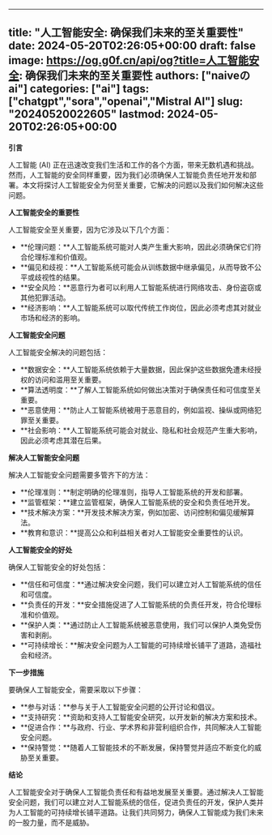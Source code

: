 
---
title: "人工智能安全: 确保我们未来的至关重要性"
date: 2024-05-20T02:26:05+00:00
draft: false
image: https://og.g0f.cn/api/og?title=人工智能安全: 确保我们未来的至关重要性
authors: ["naiveのai"]
categories: ["ai"]
tags: ["chatgpt","sora","openai","Mistral AI"]
slug: "20240520022605"
lastmod: 2024-05-20T02:26:05+00:00
---
**引言**

人工智能 (AI) 正在迅速改变我们生活和工作的各个方面，带来无数机遇和挑战。然而，人工智能的安全同样重要，因为我们必须确保人工智能负责任地开发和部署。本文将探讨人工智能安全为何至关重要，它解决的问题以及我们如何解决这些问题。

**人工智能安全的重要性**

人工智能安全至关重要，因为它涉及以下几个方面：

* **伦理问题：**人工智能系统可能对人类产生重大影响，因此必须确保它们符合伦理标准和价值观。
* **偏见和歧视：**人工智能系统可能会从训练数据中继承偏见，从而导致不公平或歧视性的结果。
* **安全风险：**恶意行为者可以利用人工智能系统进行网络攻击、身份盗窃或其他犯罪活动。
* **经济影响：**人工智能系统可以取代传统工作岗位，因此必须考虑其对就业市场和经济的影响。

**人工智能安全问题**

人工智能安全解决的问题包括：

* **数据安全：**人工智能系统依赖于大量数据，因此保护这些数据免遭未经授权的访问和滥用至关重要。
* **算法透明度：**了解人工智能系统如何做出决策对于确保责任和可信度至关重要。
* **恶意使用：**防止人工智能系统被用于恶意目的，例如监视、操纵或网络犯罪至关重要。
* **社会影响：**人工智能系统可能会对就业、隐私和社会规范产生重大影响，因此必须考虑其潜在后果。

**解决人工智能安全问题**

解决人工智能安全问题需要多管齐下的方法：

* **伦理准则：**制定明确的伦理准则，指导人工智能系统的开发和部署。
* **监管框架：**建立监管框架，确保人工智能系统的安全和负责任地开发。
* **技术解决方案：**开发技术解决方案，例如加密、访问控制和偏见缓解算法。
* **教育和意识：**提高公众和利益相关者对人工智能安全重要性的认识。

**人工智能安全的好处**

确保人工智能安全的好处包括：

* **信任和可信度：**通过解决安全问题，我们可以建立对人工智能系统的信任和可信度。
* **负责任的开发：**安全措施促进了人工智能系统的负责任开发，符合伦理标准和价值观。
* **保护人类：**通过防止人工智能系统被恶意使用，我们可以保护人类免受伤害和剥削。
* **可持续增长：**解决安全问题为人工智能的可持续增长铺平了道路，造福社会和经济。

**下一步措施**

要确保人工智能安全，需要采取以下步骤：

* **参与对话：**参与关于人工智能安全问题的公开讨论和倡议。
* **支持研究：**资助和支持人工智能安全研究，以开发新的解决方案和技术。
* **促进合作：**与政府、行业、学术界和非营利组织合作，共同解决人工智能安全问题。
* **保持警觉：**随着人工智能技术的不断发展，保持警觉并适应不断变化的威胁至关重要。

**结论**

人工智能安全对于确保人工智能负责任和有益地发展至关重要。通过解决人工智能安全问题，我们可以建立对人工智能系统的信任，促进负责任的开发，保护人类并为人工智能的可持续增长铺平道路。让我们共同努力，确保人工智能成为我们未来的一股力量，而不是威胁。